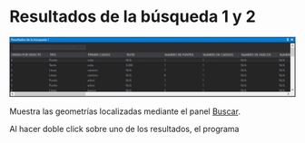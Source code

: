 # Resultados de la búsqueda 1 y 2

![Panel Resultados de la búsqueda](../../../.gitbook/assets/panelresultadosdelabusqueda.png)

Muestra las geometrías localizadas mediante el panel [Buscar](/digi3d-net/referencia/ventana-de-dibujo/ordenes/b/buscar.md).

Al hacer doble click sobre uno de los resultados, el programa
